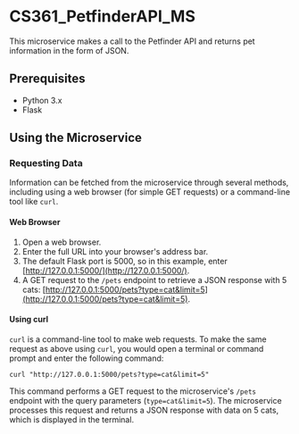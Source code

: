 # CS361_PetfinderAPI_MS

This microservice makes a call to the Petfinder API and returns pet information in the form of JSON.

## Prerequisites

- Python 3.x
- Flask

## Using the Microservice

### Requesting Data

Information can be fetched from the microservice through several methods, including using a web browser (for simple GET requests) or a command-line tool like `curl`.

#### Web Browser

1. Open a web browser.
2. Enter the full URL into your browser's address bar.
3. The default Flask port is 5000, so in this example, enter [http://127.0.0.1:5000/](http://127.0.0.1:5000/).
4. A GET request to the `/pets` endpoint to retrieve a JSON response with 5 cats: [http://127.0.0.1:5000/pets?type=cat&limit=5](http://127.0.0.1:5000/pets?type=cat&limit=5).

#### Using curl

`curl` is a command-line tool to make web requests. To make the same request as above
using `curl`, you would open a terminal or command prompt and enter the following command:

`curl "http://127.0.0.1:5000/pets?type=cat&limit=5"`

This command performs a GET request to the microservice's `/pets` endpoint with the query
parameters (`type=cat&limit=5`). The microservice processes this request
and returns a JSON response with data on 5 cats, which is displayed in the terminal.
